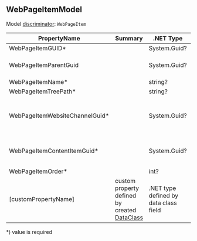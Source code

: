 <!-- generated file with tool "Kentico.Xperience.UMT.DocUtils" - edited through template "UmtModel.cshtml" -->
## WebPageItemModel
Model [discriminator](../UmtModel.md#discriminator): `WebPageItem`

|PropertyName|Summary|.NET Type|Notes|
|---|---|---|---|
|WebPageItemGUID\*||System.Guid?|[UniqueId](../UmtModel.md#UniqueId)|
|WebPageItemParentGuid||System.Guid?|Reference to [WebPageItemInfo](../References.md#WebPageItemInfo) on property WebPageItemParentID|
|WebPageItemName\*||string?||
|WebPageItemTreePath\*||string?||
|WebPageItemWebsiteChannelGuid\*||System.Guid?|Reference to [WebsiteChannelInfo](../References.md#WebsiteChannelInfo) on property WebPageItemWebsiteChannelID **required**|
|WebPageItemContentItemGuid\*||System.Guid?|Reference to [ContentItemInfo](../References.md#ContentItemInfo) on property WebPageItemContentItemID **required**|
|WebPageItemOrder\*||int?||
|[customPropertyName]|custom property defined by created [DataClass](./DataClassModel.md)|.NET type defined by data class field||

<p>*) value is required</p>

